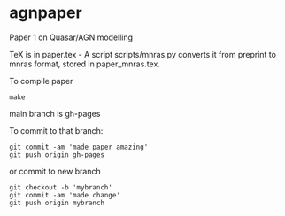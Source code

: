 # agnpaper
Paper 1 on Quasar/AGN modelling

TeX is in paper.tex - A script scripts/mnras.py converts it from preprint to mnras format, stored in paper_mnras.tex. 

To compile paper

    make

main branch is gh-pages

To commit to that branch:

    git commit -am 'made paper amazing'
    git push origin gh-pages


or commit to new branch

    git checkout -b 'mybranch'
    git commit -am 'made change'
    git push origin mybranch


